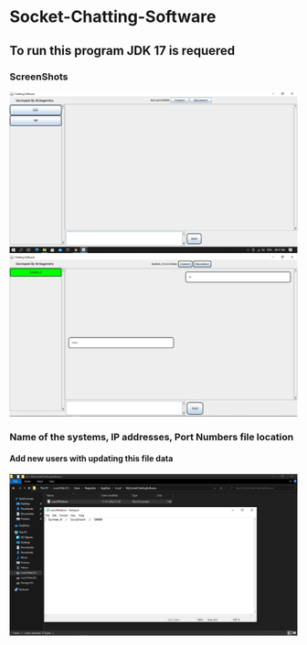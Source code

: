# Socket-Chatting-Software
## To run this program JDK 17 is requered

### ScreenShots
<img src="/ScreenShots/Screenshot_2.png" alt="">
<img src="/ScreenShots/Screenshot_1.png" alt="">

### Name of the systems, IP addresses, Port Numbers file location
#### Add new users with updating this file data 
<img src="/ScreenShots/Screenshot_4.png" alt="">
